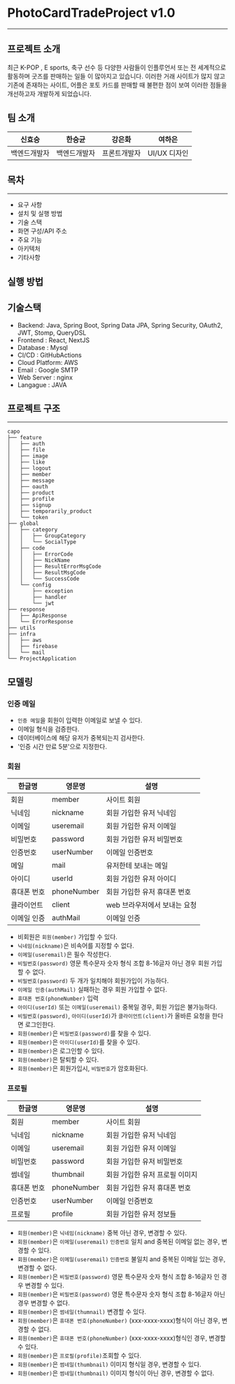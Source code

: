 # PhotoCardTradeProject v1.0
- - -

## 프로젝트 소개 
최근 K-POP , E sports, 축구 선수 등 다양한 사람들이 인플루언서 또는 전 세계적으로 활동하며 굿즈를 판매하는 일들 이 많아지고 있습니다.
이러한 거래 사이트가 많지 않고 기존에 존재하는 사이트, 어플은 포토 카드를 판매할 때 불편한 점이 보여 이러한 점들을 개선하고자 개발하게 되었습니다.

## 팀 소개
<div align="center">

|**신효승**| **한승균** | **강은화** |  **여하은**  |
|:-------:|:-------:|:-------:|:---------:|
| 백엔드개발자 | 백엔드개발자 | 프론트개발자  | UI/UX 디자인 |
</div>


## 목차
- - - 

- 요구 사항
- 설치 및 실행 방법 
- 기술 스택 
- 화면 구성/API 주소 
- 주요 기능 
- 아키텍처
- 기타사항


## 실행 방법 

## 기술스택

- Backend: Java, Spring Boot, Spring Data JPA, Spring Security, OAuth2, JWT, Stomp, QueryDSL
- Frontend : React, NextJS
- Database : Mysql
- CI/CD : GitHubActions
- Cloud Platform: AWS
- Email : Google SMTP
- Web Server : nginx
- Langague : JAVA

## 프로젝트 구조
<hr/>

```
capo
├── feature
│   ├── auth
│   ├── file
│   ├── image
│   ├── like
│   ├── logout
│   ├── member
│   ├── message
│   ├── oauth
│   ├── product
│   ├── profile
│   ├── signup
│   ├── temporarily_product
│   └── token
├── global
│   ├── category
│   │   ├── GroupCategory
│   │   └── SocialType
│   ├── code
│   │   ├── ErrorCode
│   │   ├── NickName
│   │   ├── ResultErrorMsgCode
│   │   ├── ResultMsgCode
│   │   └── SuccessCode
│   └── config
│       ├── exception
│       ├── handler
│       └── jwt
├── response
│   ├── ApiResponse
│   └── ErrorResponse
├── utils
├── infra
│   ├── aws
│   ├── firebase
│   └── mail
└── ProjectApplication
```



## 모델링
### 인증 메일 
- `인증 메일`을 회원이 입력한 이메일로 보낼 수 있다.
- 이메일 형식을 검증한다.
- 데이터베이스에 해당 유저가 중복되는지 검사한다.
- '인증 시간 만료 5분'으로 지정한다.  



### 회원 

| 한글명 | 영문명 | 설명             |
| --- | --- |----------------|
| 회원 | member | 사이트 회원         |
| 닉네임 | nickname | 회원 가입한 유저 닉네임  |
| 이메일 | useremail | 회원 가입한 유저 이메일  |
| 비밀번호 | password | 회원 가입한 유저 비밀번호 |
| 인증번호 | userNumber | 이메일 인증번호    |
| 메일 | mail | 유저한테 보내는 메일 |
| 아이디 | userId | 회원 가입한 유저 아이디 |
| 휴대폰 번호 | phoneNumber | 회원 가입한 유저 휴대폰 번호 |
| 클라이언트 | client | web 브라우저에서 보내는 요청 |
| 이메일 인증 | authMail | 이메일 인증 |

- 비회원은 `회원(member)` 가입할 수 있다.
- `닉네임(nickname)`은 비속어를 지정할 수 없다. 
- `이메일(useremail)`은 필수 작성한다.
- `비밀번호(password)` 영문 특수문자 숫자 형식 조합 8-16글자 아닌 경우 회원 가입할 수 없다.
- `비밀번호(password)` 두 개가 일치해야 회원가입이 가능하다.
- `이메일 인증(authMail)` 실패하는 경우 회원 가입할 수 없다. 
- `휴대폰 번호(phoneNumber)` 입력
- `아이디(userId)` 또는 `이메일(useremail)` 중복일 경우, 회원 가입은 불가능하다.
- `비밀번호(password)`, `아이디(userId)`가 `클라이언트(client)`가 올바른 요청을 한다면 로그인한다.
- `회원(member)`은 `비밀번호(password)`를 찾을 수 있다.
- `회원(member)`은 `아이디(userId)`를 찾을 수 있다.
- `회원(member)`은 로그인할 수 있다.
- `회원(member)`은 탈퇴할 수 있다.
- `회원(member)`은 회원가입시, `비밀번호`가 암호화된다.



### 프로필

| 한글명 | 영문명 | 설명                |
| --- | --- |-------------------|
| 회원 | member | 사이트 회원            |
| 닉네임 | nickname | 회원 가입한 유저 닉네임     |
| 이메일 | useremail | 회원 가입한 유저 이메일     |
| 비밀번호 | password | 회원 가입한 유저 비밀번호    |
| 썸네일 | thumbnail | 회원 가입한 유저 프로필 이미지 |
| 휴대폰 번호 | phoneNumber | 회원 가입한 유저 휴대폰 번호  |
| 인증번호 | userNumber | 이메일 인증번호          |
| 프로필 | profile | 회원 가입한 유저 정보들     |

- `회원(member)`은 `닉네임(nickname)` 중복 아닌 경우,  변경할 수 있다.   
- `회원(member)`은 `이메일(useremail)` `인증번호` 일치 and 중복된 이메일 없는 경우, 변경할 수 있다.  
- `회원(member)`은 `이메일(useremail)` `인증번호` 불일치 and 중복된 이메일 있는 경우, 변경할 수 없다.
- `회원(member)`은 `비밀번호(password)` 영문 특수문자 숫자 형식 조합 8-16글자 인 경우 변경할 수 있다.
- `회원(member)`은 `비밀번호(password)` 영문 특수문자 숫자 형식 조합 8-16글자 아닌 경우 변경할 수 없다.
- `회원(member)`은 `썸네일(thumnail)` 변경할 수 있다.
- `회원(member)`은 `휴대폰 번호(phoneNumber)` (xxx-xxxx-xxxx)형식이 아닌 경우, 변경할 수 없다.
- `회원(member)`은 `휴대폰 번호(phoneNumber)` (xxx-xxxx-xxxx)형식인 경우, 변경할 수 있다.
- `회원(member)`은 `프로필(profile)`조회할 수 있다.
- `회원(member)`은 `썸네일(thumbnail)` 이미지 형식일 경우, 변경할 수 있다.
- `회원(member)`은 `썸네일(thumbnail)` 이미지 형식이 아닌 경우, 변경할 수 없다.
